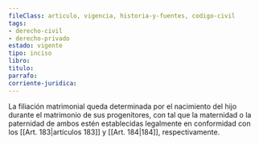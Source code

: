 ```yaml
---
fileClass: articulo, vigencia, historia-y-fuentes, codigo-civil
tags:
- derecho-civil
- derecho-privado
estado: vigente
tipo: inciso
libro:
titulo:
parrafo:
corriente-juridica:
---
```

La filiación matrimonial queda determinada por el nacimiento del hijo durante el matrimonio de sus progenitores, con tal que la maternidad o la paternidad de ambos estén establecidas legalmente en conformidad con los [[Art. 183|artículos 183]] y [[Art. 184|184]], respectivamente.